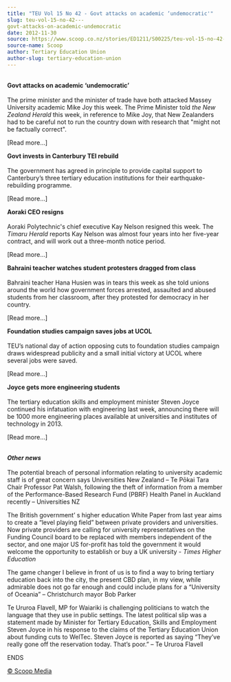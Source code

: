 ```yaml
---
title: "TEU Vol 15 No 42 - Govt attacks on academic ‘undemocratic'"
slug: teu-vol-15-no-42---
govt-attacks-on-academic-undemocratic
date: 2012-11-30
source: https://www.scoop.co.nz/stories/ED1211/S00225/teu-vol-15-no-42-govt-attacks-on-academic-undemocratic.htm
source-name: Scoop
author: Tertiary Education Union
author-slug: tertiary-education-union
---
```


<p><br><strong>Govt attacks on academic
‘undemocratic’</strong><br><strong></strong><br>The
prime minister and the minister of trade have both attacked
Massey University academic Mike Joy this week. The Prime
Minister told <i>the New Zealand Herald</i> this week, in
reference to Mike Joy, that New Zealanders had to be careful
not to run the country down with research that "might not be
factually correct".</p>

<p>[Read more...]</p>

<p><strong>Govt invests in
Canterbury TEI rebuild</strong><br><strong></strong><br>The
government has agreed in principle to provide capital
support to Canterbury’s three tertiary education
institutions for their earthquake-rebuilding
programme.</p>

<p>[Read more...]</p>

<p><strong>Aoraki CEO
resigns</strong><br><strong></strong><br>Aoraki
Polytechnic's chief executive Kay Nelson resigned this week.
The <i>Timaru Herald</i> reports Kay Nelson was almost four
years into her five-year contract, and will work out a
three-month notice period.</p>

<p>[Read more...]</p>

<p><strong>Bahraini teacher
watches student protesters dragged from
class</strong><br><strong></strong><br>Bahraini teacher Hana
Husien was in tears this week as she told unions around the
world how government forces arrested, assaulted and abused
students from her classroom, after they protested for
democracy in her country.
</p>

<p>[Read more...]</p>

<p><strong>Foundation
studies campaign saves jobs at
UCOL</strong><br><strong></strong><br>TEU’s national day
of action opposing cuts to foundation studies campaign draws
widespread publicity and a small initial victory at UCOL
where several jobs were saved.</p>

<p>[Read more...]</p>

<p><strong>Joyce gets more
engineering students</strong><br><strong></strong><br>The
tertiary education skills and employment minister Steven
Joyce continued his infatuation with engineering last week,
announcing there will be 1000 more engineering places
available at universities and institutes of technology in
2013.</p>

<p>[Read more...]</p>

<p><br><strong><i>Other
news</i></strong><br><strong><i></i></strong><br>The
potential breach of personal information relating to
university academic staff is of great concern says
Universities New Zealand – Te Pōkai Tara Chair Professor
Pat Walsh, following the theft of information from a member
of the Performance-Based Research Fund (PBRF) Health Panel
in Auckland recently – Universities NZ</p>

<p>The British
government’ s higher education White Paper from last year
aims to create a “level playing field” between private
providers  and universities. Now private providers are
calling for university representatives on the Funding
Council board to be replaced with members independent of the
sector, and one major US for-profit has told the government
it would welcome the opportunity to establish or buy a UK
university - <i>Times Higher Education</i></p>

<p>The game
changer I believe in front of us is to find a way to bring
tertiary education back into the city, the present CBD plan,
in my view, while admirable does not go far enough and could
include plans for a “University of Oceania” – Christchurch mayor Bob Parker</p>

<p>Te
Ururoa Flavell, MP for Waiariki is challenging politicians
to watch the language that they use in public settings. The
latest political slip was a statement made by Minister for
Tertiary Education, Skills and Employment Steven Joyce in
his response to the claims of the Tertiary Education Union
about funding cuts to WelTec. Steven  Joyce is reported as
saying “They’ve really gone off the reservation today.
That’s poor.” – Te Ururoa
Flavell</p>

<p>ENDS<br>
</p>

<p>
<a href="http://www.scoop.co.nz/about/terms.html" target="_blank"><span>© Scoop Media</span></a>
         </p>